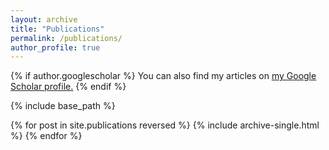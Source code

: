 ```yaml
---
layout: archive
title: "Publications"
permalink: /publications/
author_profile: true
---
```


{% if author.googlescholar %}
  You can also find my articles on <u><a href="{{author.googlescholar}}">my Google Scholar profile</a>.</u>
{% endif %}
 
{% include base_path %}

{% for post in site.publications reversed %}
  {% include archive-single.html %}
{% endfor %}
